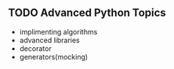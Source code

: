 ## TODO Advanced Python Topics

- implimenting algorithms
- advanced libraries
- decorator
- generators(mocking)
